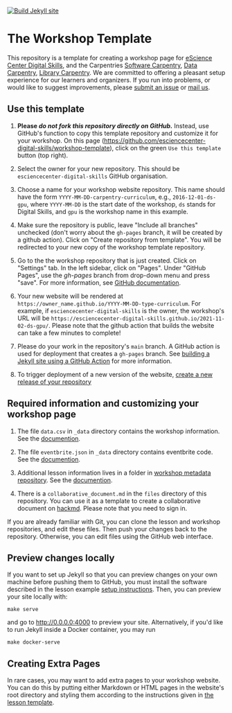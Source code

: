 [![Build Jekyll site](https://github.com/esciencecenter-digital-skills/next-workshop-template/actions/workflows/jekyll.yml/badge.svg)](https://github.com/esciencecenter-digital-skills/next-workshop-template/actions/workflows/jekyll.yml)

# The Workshop Template

This repository is a template for creating a workshop page for [eScience Center
Digital Skills][ds-site], and the Carpentries [Software Carpentry][swc-site],
[Data Carpentry][dc-site], [Library Carpentry][lc-site].
We are committed to offering a pleasant setup experience for our learners and
organizers. If you run into problems, or would like to suggest improvements,
please [submit an issue][issues] or [mail us][email].

## Use this template

1. **Please _do not fork this repository directly on GitHub._** Instead,
   use GitHub's function to copy this template repository and customize it for
   your workshop. On this page
   (<https://github.com/esciencecenter-digital-skills/workshop-template>),
   click on the green `Use this template` button (top right).

2.  Select the owner for your new repository. This should be
    `esciencecenter-digital-skills` GitHub organisation.

3.  Choose a name for your workshop website repository. This name should have
    the form `YYYY-MM-DD-carpentry-curriculum`, e.g., `2016-12-01-ds-gpu`, where
    `YYYY-MM-DD` is the start date of the workshop, `ds` stands for Digital
    Skills, and `gpu` is the workshop name in this example.

4.  Make sure the repository is public, leave "Include all branches" unchecked 
    (don't worry about the `gh-pages` branch, it will be created by a github action).
    Click on "Create repository from template". You will be redirected to
    your new copy of the workshop template repository.

5.  Go to the the workshop repository that is just created. Click on "Settings"
    tab. In the left sidebar, click on "Pages". Under "GitHub Pages", use the
    _gh-pages_ branch from drop-down menu and press "save". For more information,
    see [GitHub
    documentation](https://docs.github.com/en/pages/getting-started-with-github-pages/configuring-a-publishing-source-for-your-github-pages-site). 

6. Your new website will be rendered at
   `https://owner_name.github.io/YYYY-MM-DD-type-curriculum`. For example, if
   `esciencecenter-digital-skills` is the owner, the workshop's URL will be
   `https://esciencecenter-digital-skills.github.io/2021-11-02-ds-gpu/`.
   Please note that the github action that builds the website can take a few minutes to complete!

7. Please do your work in the repository's `main` branch. A GitHub action is
   used for deployment that creates a `gh-pages` branch. See
   [building a Jekyll site using a GitHub Action][github-project-pages] for more information.

8. To trigger deployment of a new version of the website, [create a new release of your repository][create-release]

## Required information and customizing your workshop page

1. The file `data.csv` in `_data` directory contains the workshop information.
   See the [documention](./_data/README.md).

2. The file `eventbrite.json` in `_data` directory contains eventbrite code. See
   the [documention](./_data/README.md).

4. Additional lesson information lives in a folder in [workshop metadata
   repository](https://github.com/esciencecenter-digital-skills/workshop-metadata).
   See the
   [documention](https://github.com/esciencecenter-digital-skills/workshop-metadata#readme).

5. There is a `collaborative_document.md` in the `files` directory of this
   repository. You can use it as a template to create a collaborative document
   on [hackmd](https://hackmd.io/). Please note that you need to sign in.

If you are already familiar with Git, you can clone the lesson and workshop
repositories, and edit these files. Then push your changes back to the
repository. Otherwise, you can edit files using the GitHub web interface.

## Preview changes locally

If you want to set up Jekyll so that you can preview changes on your own machine
before pushing them to GitHub, you must install the software described in the
lesson example 
[setup instructions][setup-instructions].
Then, you can preview your site locally with:

```shell
make serve
```

and go to <http://0.0.0.0:4000> to preview your site. Alternatively, if you'd like to run Jekyll
inside a Docker container, you may run

```shell
make docker-serve
```

## Creating Extra Pages

In rare cases,
you may want to add extra pages to your workshop website.
You can do this by putting either Markdown or HTML pages in the website's root directory
and styling them according to the instructions given in
[the lesson template][lesson-example].

[create-release]: https://docs.github.com/en/repositories/releasing-projects-on-github/managing-releases-in-a-repository#creating-a-release
[email]: mailto:training@esciencecenter.nl
[dc-site]: https://datacarpentry.org
[github-project-pages]: https://jekyllrb.com/docs/continuous-integration/github-actions/
[issues]: https://github.com/esciencecenter-digital-skills/next-workshop-template/issues
[lesson-example]: https://carpentries.github.io/lesson-example/
[swc-site]: https://software-carpentry.org
[lc-site]: https://librarycarpentry.org
[ds-site]: https://esciencecenter-digital-skills.github.io/
[setup-instructions]: https://carpentries.github.io/lesson-example/setup.html#jekyll-setup-for-lesson-development
